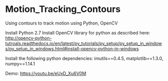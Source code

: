 # Motion_Tracking_Contours

Using contours to track motion using Python, OpenCV

Install Python 2.7
Install OpenCV library for python as described here: http://opencv-python-tutroals.readthedocs.io/en/latest/py_tutorials/py_setup/py_setup_in_windows/py_setup_in_windows.html#install-opencv-python-in-windows

Install the following python dependencies: imutils==0.4.5, matplotlib==1.3.0, numpy==1.14.1

Demo: https://youtu.be/eUxD_Xu6V0M
